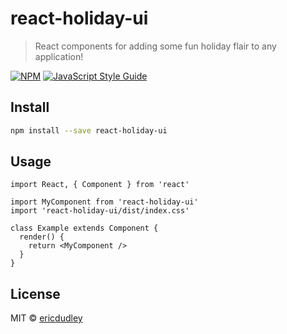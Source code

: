 # react-holiday-ui

> React components for adding some fun holiday flair to any application!

[![NPM](https://img.shields.io/npm/v/react-holiday-ui.svg)](https://www.npmjs.com/package/react-holiday-ui) [![JavaScript Style Guide](https://img.shields.io/badge/code_style-standard-brightgreen.svg)](https://standardjs.com)

## Install

```bash
npm install --save react-holiday-ui
```

## Usage

```tsx
import React, { Component } from 'react'

import MyComponent from 'react-holiday-ui'
import 'react-holiday-ui/dist/index.css'

class Example extends Component {
  render() {
    return <MyComponent />
  }
}
```

## License

MIT © [ericdudley](https://github.com/ericdudley)
